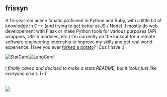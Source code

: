 ## frissyn

A 15-year-old anime fanatic proficient in Python and Ruby, with a little bit of knowledge in C++ (and trying to get better at JS / Node). I mostly do web developement with Flask or make Python tools for various purposes (API wrappers, Utility modules, etc.) I'm currently on the lookout for a remote software engineering internship to improve my skills and get real world experience. Have you ever [forked a potato](https://github.com/drtshock/Potato)? 'Cuz I have :)

![StatCard](https://github-readme-stats.vercel.app/api?username=frissyn&count_private=true&theme=blueberry&show_icons=true&include_all_commits=true)![LangCard](https://github-readme-stats.vercel.app/api/top-langs/?username=frissyn&layout=compact&theme=blueberry&exclude_repo=Repl.it-CSS-Index&langs_count=6)

###### I finally caved and decided to make a stats README, but it looks just like everyone else's T~T
![](https://hit.yhype.me/github/profile?user_id=62220201)
